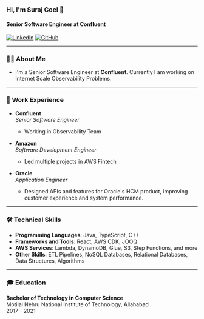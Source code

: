 ### Hi, I'm Suraj Goel 👋  
#### Senior Software Engineer at Confluent  

[![LinkedIn](https://img.shields.io/badge/LinkedIn-blue?style=flat-square&logo=linkedin&logoColor=white)](https://www.linkedin.com/in/surajgoel1225)
[![GitHub](https://img.shields.io/badge/GitHub-black?style=flat-square&logo=github&logoColor=white)](https://github.com/suraj-goel)

---

### 👨‍💻 About Me  

- I'm a Senior Software Engineer at **Confluent**. Currently I am working on Internet Scale Observability Problems.
---

### 🚀 Work Experience  
- **Confluent**  
  _Senior Software Engineer_  
  - Working in Observability Team

- **Amazon**  
  _Software Development Engineer_  
  - Led multiple projects in AWS Fintech

- **Oracle**  
  _Application Engineer_  
  - Designed APIs and features for Oracle's HCM product, improving customer experience and system performance.

---

### 🛠️ Technical Skills  
- **Programming Languages**: Java, TypeScript, C++  
- **Frameworks and Tools**: React, AWS CDK, JOOQ  
- **AWS Services**: Lambda, DynamoDB, Glue, S3, Step Functions, and more  
- **Other Skills**: ETL Pipelines, NoSQL Databases, Relational Databases, Data Structures, Algorithms  

---

### 🎓 Education  
**Bachelor of Technology in Computer Science**  
Motilal Nehru National Institute of Technology, Allahabad  
2017 - 2021

